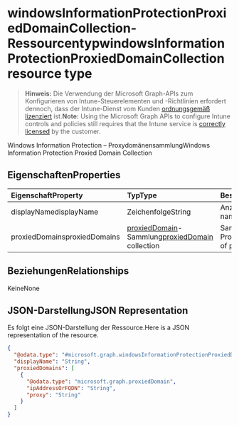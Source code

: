 # <a name="windowsinformationprotectionproxieddomaincollection-resource-type"></a><span data-ttu-id="8ebdb-101">windowsInformationProtectionProxiedDomainCollection-Ressourcentyp</span><span class="sxs-lookup"><span data-stu-id="8ebdb-101">windowsInformationProtectionProxiedDomainCollection resource type</span></span>

> <span data-ttu-id="8ebdb-102">**Hinweis:** Die Verwendung der Microsoft Graph-APIs zum Konfigurieren von Intune-Steuerelementen und -Richtlinien erfordert dennoch, dass der Intune-Dienst vom Kunden [ordnungsgemäß lizenziert](https://go.microsoft.com/fwlink/?linkid=839381) ist.</span><span class="sxs-lookup"><span data-stu-id="8ebdb-102">**Note:** Using the Microsoft Graph APIs to configure Intune controls and policies still requires that the Intune service is [correctly licensed](https://go.microsoft.com/fwlink/?linkid=839381) by the customer.</span></span>

<span data-ttu-id="8ebdb-103">Windows Information Protection – Proxydomänensammlung</span><span class="sxs-lookup"><span data-stu-id="8ebdb-103">Windows Information Protection Proxied Domain Collection</span></span>
## <a name="properties"></a><span data-ttu-id="8ebdb-104">Eigenschaften</span><span class="sxs-lookup"><span data-stu-id="8ebdb-104">Properties</span></span>
|<span data-ttu-id="8ebdb-105">Eigenschaft</span><span class="sxs-lookup"><span data-stu-id="8ebdb-105">Property</span></span>|<span data-ttu-id="8ebdb-106">Typ</span><span class="sxs-lookup"><span data-stu-id="8ebdb-106">Type</span></span>|<span data-ttu-id="8ebdb-107">Beschreibung</span><span class="sxs-lookup"><span data-stu-id="8ebdb-107">Description</span></span>|
|:---|:---|:---|
|<span data-ttu-id="8ebdb-108">displayName</span><span class="sxs-lookup"><span data-stu-id="8ebdb-108">displayName</span></span>|<span data-ttu-id="8ebdb-109">Zeichenfolge</span><span class="sxs-lookup"><span data-stu-id="8ebdb-109">String</span></span>|<span data-ttu-id="8ebdb-110">Anzeigename</span><span class="sxs-lookup"><span data-stu-id="8ebdb-110">Display name</span></span>|
|<span data-ttu-id="8ebdb-111">proxiedDomains</span><span class="sxs-lookup"><span data-stu-id="8ebdb-111">proxiedDomains</span></span>|<span data-ttu-id="8ebdb-112">[proxiedDomain](../resources/intune_mam_proxieddomain.md)-Sammlung</span><span class="sxs-lookup"><span data-stu-id="8ebdb-112">[proxiedDomain](../resources/intune_mam_proxieddomain.md) collection</span></span>|<span data-ttu-id="8ebdb-113">Sammlung von Proxydomänen</span><span class="sxs-lookup"><span data-stu-id="8ebdb-113">Collection of proxied domains</span></span>|

## <a name="relationships"></a><span data-ttu-id="8ebdb-114">Beziehungen</span><span class="sxs-lookup"><span data-stu-id="8ebdb-114">Relationships</span></span>
<span data-ttu-id="8ebdb-115">Keine</span><span class="sxs-lookup"><span data-stu-id="8ebdb-115">None</span></span>
## <a name="json-representation"></a><span data-ttu-id="8ebdb-116">JSON-Darstellung</span><span class="sxs-lookup"><span data-stu-id="8ebdb-116">JSON Representation</span></span>
<span data-ttu-id="8ebdb-117">Es folgt eine JSON-Darstellung der Ressource.</span><span class="sxs-lookup"><span data-stu-id="8ebdb-117">Here is a JSON representation of the resource.</span></span>
<!--{
  "blockType": "resource",
  "@odata.type": "microsoft.graph.windowsInformationProtectionProxiedDomainCollection"
}-->
``` json
{
  "@odata.type": "#microsoft.graph.windowsInformationProtectionProxiedDomainCollection",
  "displayName": "String",
  "proxiedDomains": [
    {
      "@odata.type": "microsoft.graph.proxiedDomain",
      "ipAddressOrFQDN": "String",
      "proxy": "String"
    }
  ]
}
```



